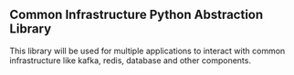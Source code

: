 ## Common Infrastructure Python Abstraction Library

This library will be used for multiple applications to interact with common infrastructure like kafka, redis, database and other components.
